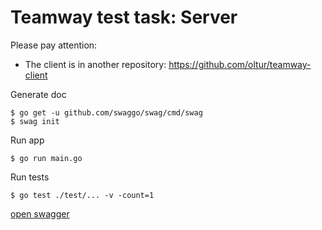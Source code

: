 # Teamway test task: Server

Please pay attention:
* The client is in another repository: https://github.com/oltur/teamway-client

Generate doc

```console
$ go get -u github.com/swaggo/swag/cmd/swag
$ swag init
```

Run app

```console
$ go run main.go
```

Run tests

```console
$ go test ./test/... -v -count=1
```

[open swagger](http://localhost:8081/swagger/index.html)

